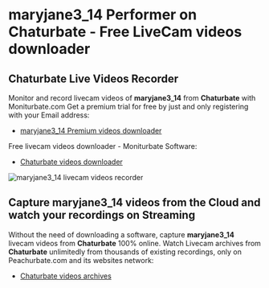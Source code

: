 # maryjane3_14 Performer on Chaturbate - Free LiveCam videos downloader

## Chaturbate Live Videos Recorder

Monitor and record livecam videos of **maryjane3_14** from **Chaturbate** with Moniturbate.com
Get a premium trial for free by just and only registering with your Email address:
* [maryjane3_14 Premium videos downloader](https://moniturbate.com/request-demo-licence-key.html)

Free livecam videos downloader - Moniturbate Software:
* [Chaturbate videos downloader](https://moniturbate.com/moniturbate-download-software.html)

![maryjane3_14 livecam videos recorder](https://peachurnet.com/templates/moniturbate-software.png)


## Capture maryjane3_14 videos from the Cloud and watch your recordings on Streaming

Without the need of downloading a software, capture **maryjane3_14** livecam videos from **Chaturbate** 100% online.
Watch Livecam archives from **Chaturbate** unlimitedly from thousands of existing recordings, only on Peachurbate.com and its websites network:
* [Chaturbate videos archives](https://peachurnet.com/)